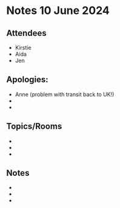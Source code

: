 # Notes 10 June 2024

## Attendees

* Kirstie
* Aida
* Jen

## Apologies:

* Anne (problem with transit back to UK!)
* 
* 

## Topics/Rooms

* 
* 
* 

## Notes

* 
* 
* 